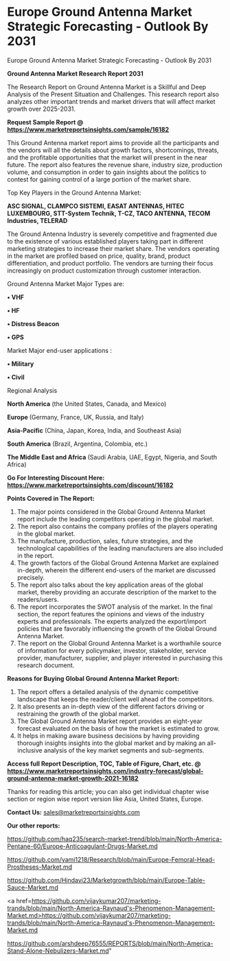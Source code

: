 # Europe Ground Antenna Market Strategic Forecasting - Outlook By 2031
Europe Ground Antenna Market Strategic Forecasting - Outlook By 2031

<strong>Ground Antenna Market Research Report 2031</strong>

The Research Report on Ground Antenna Market is a Skillful and Deep Analysis of the Present Situation and Challenges. This research report also analyzes other important trends and market drivers that will affect market growth over 2025-2031.

<strong>Request Sample Report @ <a href=https://www.marketreportsinsights.com/sample/16182>https://www.marketreportsinsights.com/sample/16182</a></strong>

This Ground Antenna market report aims to provide all the participants and the vendors will all the details about growth factors, shortcomings, threats, and the profitable opportunities that the market will present in the near future. The report also features the revenue share, industry size, production volume, and consumption in order to gain insights about the politics to contest for gaining control of a large portion of the market share.

Top Key Players in the Ground Antenna Market:

<strong>ASC SIGNAL, CLAMPCO SISTEMI, EASAT ANTENNAS, HITEC LUXEMBOURG, STT-System Technik, T-CZ, TACO ANTENNA, TECOM Industries, TELERAD</strong>

The Ground Antenna Industry is severely competitive and fragmented due to the existence of various established players taking part in different marketing strategies to increase their market share. The vendors operating in the market are profiled based on price, quality, brand, product differentiation, and product portfolio. The vendors are turning their focus increasingly on product customization through customer interaction.

Ground Antenna Market Major Types are:

<strong>• VHF

• HF

• Distress Beacon

• GPS</strong>

Market Major end-user applications :

<strong>• Military

• Civil</strong>

Regional Analysis

</u><strong><b>North America</b></strong> (the United States, Canada, and Mexico)

<strong><b>Europe </b></strong>(Germany, France, UK, Russia, and Italy)

<strong><b>Asia-Pacific</b></strong> (China, Japan, Korea, India, and Southeast Asia)

<strong><b>South America</b></strong> (Brazil, Argentina, Colombia, etc.)

<strong><b>The Middle East and Africa</b></strong> (Saudi Arabia, UAE, Egypt, Nigeria, and South Africa)

<strong>Go For Interesting Discount Here: <a href=https://www.marketreportsinsights.com/discount/16182>https://www.marketreportsinsights.com/discount/16182</a></strong>

<strong>Points Covered in The Report:</strong>
<ol>
  <li>The major points considered in the Global Ground Antenna Market report include the leading competitors operating in the global market.</li>
  <li>The report also contains the company profiles of the players operating in the global market.</li>
  <li>The manufacture, production, sales, future strategies, and the technological capabilities of the leading manufacturers are also included in the report.</li>
  <li>The growth factors of the Global Ground Antenna Market are explained in-depth, wherein the different end-users of the market are discussed precisely.</li>
  <li>The report also talks about the key application areas of the global market, thereby providing an accurate description of the market to the readers/users.</li>
  <li>The report incorporates the SWOT analysis of the market. In the final section, the report features the opinions and views of the industry experts and professionals. The experts analyzed the export/import policies that are favorably influencing the growth of the Global Ground Antenna Market.</li>
  <li>The report on the Global Ground Antenna Market is a worthwhile source of information for every policymaker, investor, stakeholder, service provider, manufacturer, supplier, and player interested in purchasing this research document.</li>
</ol>
<strong>Reasons for Buying Global Ground Antenna Market Report:</strong>

<ol>
  <li>The report offers a detailed analysis of the dynamic competitive landscape that keeps the reader/client well ahead of the competitors.</li>
  <li>It also presents an in-depth view of the different factors driving or restraining the growth of the global market.</li>
  <li>The Global Ground Antenna Market report provides an eight-year forecast evaluated on the basis of how the market is estimated to grow.</li>
  <li>It helps in making aware business decisions by having providing thorough insights insights into the global market and by making an all-inclusive analysis of the key market segments and sub-segments.</li>
</ol>
<strong>Access full Report Description, TOC, Table of Figure, Chart, etc. @ <a href=https://www.marketreportsinsights.com/industry-forecast/global-ground-antenna-market-growth-2021-16182>https://www.marketreportsinsights.com/industry-forecast/global-ground-antenna-market-growth-2021-16182</a></strong>


Thanks for reading this article; you can also get individual chapter wise section or region wise report version like Asia, United States, Europe.

<strong>Contact Us:</strong>
sales@marketreportsinsights.com

<strong>Our other reports:</strong>

<a href=https://github.com/haq235/search-market-trend/blob/main/North-America-Pentane-60/Europe-Anticoagulant-Drugs-Market.md>https://github.com/haq235/search-market-trend/blob/main/North-America-Pentane-60/Europe-Anticoagulant-Drugs-Market.md</a>

<a href=https://github.com/yami1218/Research/blob/main/Europe-Femoral-Head-Prostheses-Market.md>https://github.com/yami1218/Research/blob/main/Europe-Femoral-Head-Prostheses-Market.md</a>

<a href=https://github.com/Hindavi23/Marketgrowth/blob/main/Europe-Table-Sauce-Market.md>https://github.com/Hindavi23/Marketgrowth/blob/main/Europe-Table-Sauce-Market.md</a>

<a href=https://github.com/vijaykumar207/marketing-trands/blob/main/North-America-Raynaud's-Phenomenon-Management-Market.md>https://github.com/vijaykumar207/marketing-trands/blob/main/North-America-Raynaud's-Phenomenon-Management-Market.md</a>

<a href=https://github.com/arshdeep76555/REPORTS/blob/main/North-America-Stand-Alone-Nebulizers-Market.md>https://github.com/arshdeep76555/REPORTS/blob/main/North-America-Stand-Alone-Nebulizers-Market.md</a>"
